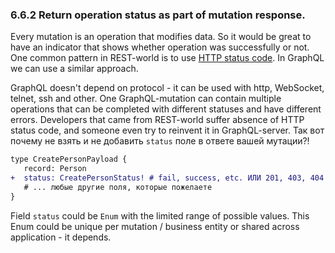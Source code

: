 ### <a name="rule-6.6.2"></a> 6.6.2 Return operation status as part of mutation response.

Every mutation is an operation that modifies data. So it would be great to have an indicator that shows whether operation was successfully or not. One common pattern in REST-world is to use [HTTP status code](https://ru.wikipedia.org/wiki/%D0%A1%D0%BF%D0%B8%D1%81%D0%BE%D0%BA_%D0%BA%D0%BE%D0%B4%D0%BE%D0%B2_%D1%81%D0%BE%D1%81%D1%82%D0%BE%D1%8F%D0%BD%D0%B8%D1%8F_HTTP). In GraphQL we can use a similar approach.

GraphQL doesn't depend on protocol - it can be used with http, WebSocket, telnet, ssh and other. One GraphQL-mutation can contain multiple operations that can be completed with different statuses and have different errors. Developers that came from REST-world suffer absence of HTTP status code, and someone even try to reinvent it in GraphQL-server. Так вот почему не взять и не добавить `status` поле в ответе вашей мутации?!

```diff
type CreatePersonPayload {
   record: Person
+  status: CreatePersonStatus! # fail, success, etc. ИЛИ 201, 403, 404 etc.
   # ... любые другие поля, которые пожелаете
}
```

Field `status` could be `Enum` with the limited range of possible values. This Enum could be unique per mutation / business entity or shared across application - it depends.
